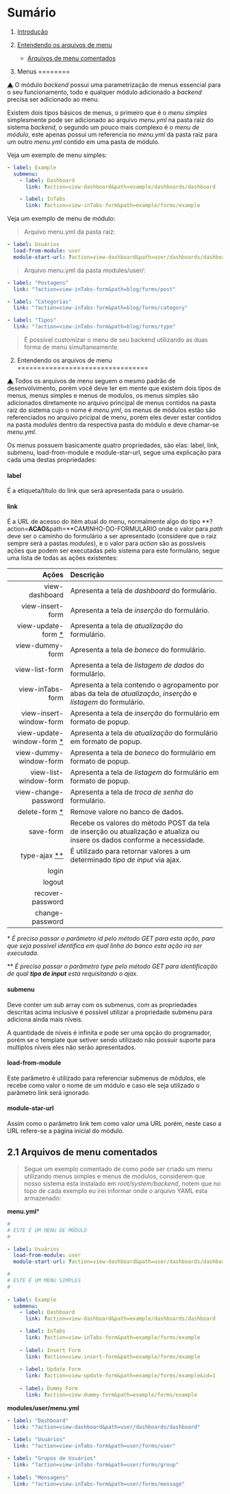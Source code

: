Sumário                                                                                                                                    <a name="summary"></a>
=======

1. [Introdução](#intro)
2. [Entendendo os arquivos de menu](#menu)
    - [Arquivos de menu comentados](#menu-file)


1. Menus                                                                                                                                   <a name="intro"></a>
========

[▲](#summary) O módulo *backend* possui uma parametrização de menus essencial para
o seu funcionamento, todo e qualquer módulo adicionado a *backend* precisa ser adicionado
ao menu.

Existem dois tipos básicos de menus, o primeiro que é o *menu simples* simplesmente
pode ser adicionado ao arquivo *menu.yml* na pasta raiz do sistema *backend*, o segundo
um pouco mais complexo é o *menu de módulo*, este apenas possui um referencia no 
*menu.yml* da pasta raiz para um outro *menu.yml* contido em uma pasta de módulo.

Veja um exemplo de menu simples:

```yml
- label: Example
  submenu:
    - label: Dashboard
      link: ?action=view-dashboard&path=example/dashboards/dashboard

    - label: InTabs
      link: ?action=view-inTabs-form&path=example/forms/example
````

Veja um exemplo de menu de módulo:

> Arquivo menu.yml da pasta raiz:

```yml
- label: Usuários
  load-from-module: user
  module-start-url: ?action=view-dashboard&path=user/dashboards/dashboard
```

> Arquivo menu.yml da pasta modules/user/:

```yml
- label: "Postagens"
  link: "?action=view-inTabs-form&path=blog/forms/post"

- label: "Categorias"
  link: "?action=view-inTabs-form&path=blog/forms/category"

- label: "Tipos"
  link: "?action=view-inTabs-form&path=blog/forms/type"
```

> É possível customizar o menu de seu backend utilizando as duas forma de menu simultaneamente.


2. Entendendo os arquivos de menu                                                                                                          <a name="menu"></a>
=================================

[▲](#summary) Todos os arquivos de menu seguem o mesmo padrão de desenvolvimento,
porém você deve ter em mente que existem dois tipos de menus, menus simples e menus
de modulos, os menus simples são adicionados diretamente no arquivo principal de 
menus contidos na pasta raiz do sistema cujo o nome é *menu.yml*, os menus de módulos
estão são referenciados no arquivo pricipal de menu, porém eles dever estar contidos
na pasta *modules* dentro da respectiva pasta do módulo e deve chamar-se *menu.yml*.

Os menus possuem basicamente quatro propriedades, são elas: label, link, submenu,
load-from-module e module-star-url, segue uma explicação para cada uma destas propriedades:

#### label

É a etiqueta/título do link que será apresentada para o usuário.

#### link

É a URL de acesso do itém atual do menu, normalmente algo do tipo **?action=**ACAO**&path=**CAMINHO-DO-FORMULARIO
onde o valor para *path* deve ser o caminho do formulário a ser apresentado (considere 
que o raiz sempre será a pastas *modules*), e o valor para *action* são as possíveis 
ações que podem ser executadas pelo sistema para este formulário, segue uma lista
de todas as ações existentes:

| Ações                               | Descrição                                                                                                                 |
| -----------------------------------:|:------------------------------------------------------------------------------------------------------------------------- |
| view-dashboard                      | Apresenta a tela de *dashboard* do formulário.                                                                            |       
| view-insert-form                    | Apresenta a tela de *inserção* do formulário.                                                                             |      
| view-update-form [\*](#cit-1)       | Apresenta a tela de *atualização* do formulário.                                                                          |         
| view-dummy-form                     | Apresenta a tela de *boneco* do formulário.                                                                               |    
| view-list-form                      | Apresenta a tela de *listagem de dados* do formulário.                                                                    |               
| view-inTabs-form                    | Apresenta a tela contendo o agropamento por abas da tela de *atualização*, *inserção* e *listagem* do formulário.         |                                |
| view-insert-window-form             | Apresenta a tela de *inserção* do formulário em formato de popup.                                                         |                          
| view-update-window-form [\*](#cit-1)| Apresenta a tela de *atualização* do formulário em formato de popup.                                                      |
| view-dummy-window-form              | Apresenta a tela de *boneco* do formulário em formato de popup.                                                           |
| view-list-window-form               | Apresenta a tela de *listagem* do formulário em formato de popup.                                                         |
| view-change-password                | Apresenta a tela de *troca de senha* do formulário.                                                                       |
| delete-form [\*](#cit-1)            | Remove valore no banco de dados.                                                                                          |  
| save-form                           | Recebe os valores do método POST da tela de inserção ou atualização e atualiza ou insere os dados conforme a necessidade. | 
| type-ajax [\*\*](#cit-2)            | É utilizado para retornar valores a um determinado *tipo de input* via ajax.                                              |
| login                               |                                                                                                                           |
| logout                              |                                                                                                                           |
| recover-password                    |                                                                                                                           |
| change-password                     |                                                                                                                           |

\* <a name="cit-1">
_É preciso passar o parâmetro *id* pelo método GET para esta ação, para que seja 
possível identifica em qual linha do banco esta ação ira  ser executada._</a>

\*\* <a name="cit-2">
_É preciso passar o parâmetro *type* pelo método GET para identificação de qual 
**tipo de input** esta requisitando o ajax._</a>

#### submenu

Deve conter um sub array com os submenus, com as propriedades descritas acima inclusive 
é possível utilizar a propriedade submenu para adiciona ainda mais níveis.

A quantidade de níveis é infinita e pode ser uma opção do programador, porém se 
o template que setiver sendo utilizado não possuir suporte para multiplos níveis
eles não serão apresentados.

#### load-from-module

Este parâmetro é utilizado para referenciar submenus de módulos, ele recebe como
valor o nome de um módulo e caso ele seja utilizado o parâmetro link será ignorado.

#### module-star-url

Assim como o parâmetro link tem como valor uma URL porém, neste caso a URL refere-se
a página inicial do módulo.

2.1 Arquivos de menu comentados                                                                                                            <a name="menu-file"></a>
-------------------------------

> Segue um exemplo comentado de como pode ser criado um menu utilizando menus simples
> e menus de módulos, considerem que nosso sistema esta instalado em *root/system/backend*,
> notem que no topo de cada exemplo eu irei informar onde o arquivo YAML esta armazenado:

**menu.yml***
```yml
#
# ESTE É UM MENU DE MÓDULO
#

- label: Usuários
  load-from-module: user
  module-start-url: ?action=view-dashboard&path=user/dashboards/dashboard

#
# ESTE É UM MENU SIMPLES
#
  
- label: Example
  submenu:
    - label: Dashboard
      link: ?action=view-dashboard&path=example/dashboards/dashboard

    - label: InTabs
      link: ?action=view-inTabs-form&path=example/forms/example
      
    - label: Insert Form
      link: ?action=view-insert-form&path=example/forms/example      
      
    - label: Update Form
      link: ?action=view-update-form&path=example/forms/example&id=1
      
    - label: Dummy Form
      link: ?action=view-dummy-form&path=example/forms/example
```

**modules/user/menu.yml**
```yml
- label: "Dashboard"
  link: "?action=view-dashboard&path=user/dashboards/dashboard"
  
- label: "Usuários"
  link: "?action=view-inTabs-form&path=user/forms/user"

- label: "Grupos de Usuários"
  link: "?action=view-inTabs-form&path=user/forms/group"
  
- label: "Mensagens"
  link: "?action=view-inTabs-form&path=user/forms/message"
```